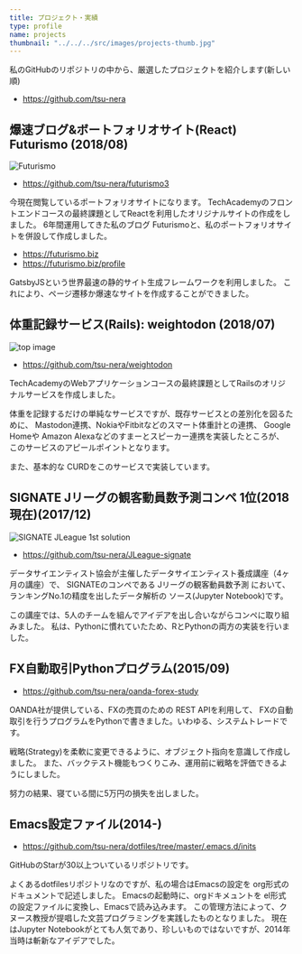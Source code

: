 ```yaml
---
title: プロジェクト・実績
type: profile
name: projects
thumbnail: "../../../src/images/projects-thumb.jpg"
---
```


私のGitHubのリポジトリの中から、厳選したプロジェクトを紹介します(新しい順)

- https://github.com/tsu-nera

## 爆速ブログ&ボートフォリオサイト(React) Futurismo (2018/08)

![Futurismo](https://res.cloudinary.com/tsu-nera/image/upload/v1534266806/futurismo/posts/13f47511475dd6b8e5a78620bae9b6a3.png)

- https://github.com/tsu-nera/futurismo3

今現在閲覧しているポートフォリオサイトになります。
TechAcademyのフロントエンドコースの最終課題としてReactを利用したオリジナルサイトの作成をしました。
6年間運用してきた私のブログ Futurismoと、私のポートフォリオサイトを併設して作成しました。

- https://futurismo.biz
- https://futurismo.biz/profile

GatsbyJSという世界最速の静的サイト生成フレームワークを利用しました。
これにより、ページ遷移か爆速なサイトを作成することができました。

## 体重記録サービス(Rails): weightodon (2018/07)

![top image](https://gyazo.com/504f4e2f4cdee1ae4771ce8b7703ba06/thumb/1000)

- https://github.com/tsu-nera/weightodon

TechAcademyのWebアプリケーションコースの最終課題としてRailsのオリジナルサービスを作成しました。

体重を記録するだけの単純なサービスですが、既存サービスとの差別化を図るために、
Mastodon連携、NokiaやFitbitなどのスマート体重計との連携、
Google Homeや Amazon Alexaなどのすまーとスピーカー連携を実装したところが、
このサービスのアピールポイントとなります。

また、基本的な CURDをこのサービスで実装しています。

## SIGNATE Jリーグの観客動員数予測コンペ 1位(2018現在)(2017/12)

![SIGNATE JLeague 1st solution](https://res.cloudinary.com/tsu-nera/image/upload/v1535432654/futurismo/posts/SIGNATE-JLeague-1st-solution.png)

- https://github.com/tsu-nera/JLeague-signate

データサイエンティスト協会が主催したデータサイエンティスト養成講座（4ヶ月の講座）で、
SIGNATEのコンペである Jリーグの観客動員数予測 において、
ランキングNo.1の精度を出したデータ解析の ソース(Jupyter Notebook)です。

この講座では、5人のチームを組んでアイデアを出し合いながらコンペに取り組みました。
私は、Pythonに慣れていたため、RとPythonの両方の実装を行いました。

## FX自動取引Pythonプログラム(2015/09)

- https://github.com/tsu-nera/oanda-forex-study

OANDA社が提供している、FXの売買のための REST APIを利用して、
FXの自動取引を行うプログラムをPythonで書きました。いわゆる、システムトレードです。

戦略(Strategy)を柔軟に変更できるように、オブジェクト指向を意識して作成しました。
また、バックテスト機能もつくりこみ、運用前に戦略を評価できるようにしました。

努力の結果、寝ている間に5万円の損失を出しました。

## Emacs設定ファイル(2014-)

- https://github.com/tsu-nera/dotfiles/tree/master/.emacs.d/inits

GitHubのStarが30以上ついているリポジトリです。

よくあるdotfilesリポジトリなのですが、私の場合はEmacsの設定を org形式のドキュメントで記述しました。
Emacsの起動時に、orgドキメュントを el形式の設定ファイルに変換し、Emacsで読み込みます。
この管理方法によって、クヌース教授が提唱した文芸プログラミングを実践したものとなりました。
現在はJupyter Notebookがとても人気であり、珍しいものではないですが、2014年当時は斬新なアイデアでした。
